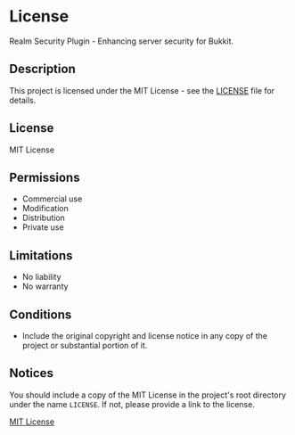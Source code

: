 # License

Realm Security Plugin - Enhancing server security for Bukkit.

## Description

This project is licensed under the MIT License - see the [LICENSE](LICENSE) file for details.

## License

MIT License

## Permissions

- Commercial use
- Modification
- Distribution
- Private use

## Limitations

- No liability
- No warranty

## Conditions

- Include the original copyright and license notice in any copy of the project or substantial portion of it.

## Notices

You should include a copy of the MIT License in the project's root directory under the name `LICENSE`. If not, please provide a link to the license.

[MIT License](https://opensource.org/licenses/MIT)
